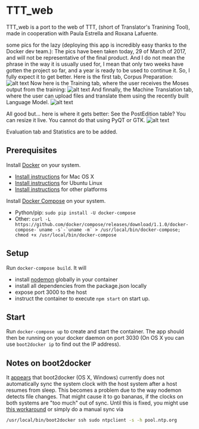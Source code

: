 # TTT_web
TTT_web is a port to the web of TTT, (short of Translator's Tranining Tool), made in cooperation with Paula Estrella and Roxana Lafuente.

some pics for the lazy (deploying this app is incredibly easy thanks to the Docker dev team.):
The pics have been taken today, 29 of March of 2017, and will not be representative of the final product. And I do not mean the phrase in the way it is usually used for, I mean that only two weeks have gotten the project so far, and a year is ready to be used to continue it. So, I fully expect it to get better. Here is the first tab, Corpus Preparation: 
![alt text](https://cloud.githubusercontent.com/assets/9152392/24483999/3a7b9a12-14d2-11e7-8c17-e72ec8ba31e6.png)
Now here is the Training tab, where the user receives the Moses output from the training:
![alt text](https://cloud.githubusercontent.com/assets/9152392/24483997/3a770dbc-14d2-11e7-810a-e8177e9496c8.png)
And finnally, the Machine Translation tab, where the user can upload files and translate them using the recently built Language Model.
![alt text](https://cloud.githubusercontent.com/assets/9152392/24483998/3a79ac0c-14d2-11e7-9c88-d45852d7131b.png)

All good but... here is where it gets better: See the PostEdition table? You can resize it live. You cannot do that using PyQT or GTK. 
![alt text](https://cloud.githubusercontent.com/assets/9152392/24483996/3a7572d6-14d2-11e7-821d-09bc3e472703.png)

Evaluation tab and Statistics are to be added.


## Prerequisites

Install [Docker](https://www.docker.com/) on your system.

* [Install instructions](https://docs.docker.com/installation/mac/) for Mac OS X
* [Install instructions](https://docs.docker.com/installation/ubuntulinux/) for Ubuntu Linux
* [Install instructions](https://docs.docker.com/installation/) for other platforms

Install [Docker Compose](http://docs.docker.com/compose/) on your system.

* Python/pip: `sudo pip install -U docker-compose`
* Other: ``curl -L https://github.com/docker/compose/releases/download/1.1.0/docker-compose-`uname -s`-`uname -m` > /usr/local/bin/docker-compose; chmod +x /usr/local/bin/docker-compose``

## Setup

Run `docker-compose build`. It will

* install [nodemon](https://github.com/remy/nodemon) globally in your container
* install all dependencies from the package.json locally
* expose port 3000 to the host
* instruct the container to execute `npm start` on start up.

## Start

Run `docker-compose up` to create and start the container. The app should then be running on your docker daemon on port 3030 (On OS X you can use `boot2docker ip` to find out the IP address).

## Notes on boot2docker

It [appears](https://github.com/boot2docker/boot2docker/issues/290) that boot2docker (OS X, Windows) currently does not automatically sync the system clock with the host system after a host resumes from sleep. This becomes a problem due to the way nodemon detects file changes. That might cause it to go bananas, if the clocks on both systems are "too much" out of sync. Until this is fixed, you might use [this workaround](https://github.com/boot2docker/boot2docker/issues/290#issuecomment-62384209) or simply do a manual sync via

```bash
/usr/local/bin/boot2docker ssh sudo ntpclient -s -h pool.ntp.org
```

